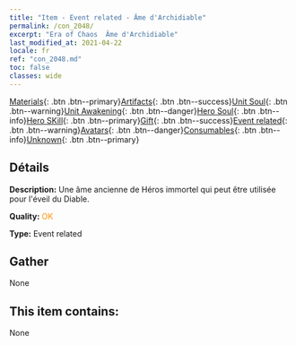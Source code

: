 ```yaml
---
title: "Item - Event related - Âme d'Archidiable"
permalink: /con_2048/
excerpt: "Era of Chaos  Âme d'Archidiable"
last_modified_at: 2021-04-22
locale: fr
ref: "con_2048.md"
toc: false
classes: wide
---
```

 [Materials](/ItemsFR/){: .btn .btn--primary}[Artifacts](/ItemsFR/Artifacts/){: .btn .btn--success}[Unit Soul](/ItemsFR/UnitSoul/){: .btn .btn--warning}[Unit Awakening](/ItemsFR/UnitAwakening/){: .btn .btn--danger}[Hero Soul](/ItemsFR/HeroSoul/){: .btn .btn--info}[Hero SKill](/ItemsFR/HeroSkill/){: .btn .btn--primary}[Gift](/ItemsFR/Gift/){: .btn .btn--success}[Event related](/ItemsFR/Events/){: .btn .btn--warning}[Avatars](/ItemsFR/Avatars/){: .btn .btn--danger}[Consumables](/ItemsFR/Consumables/){: .btn .btn--info}[Unknown](/ItemsFR/Unknown/){: .btn .btn--primary}

## Détails
 **Description:** Une âme ancienne de Héros immortel qui peut être utilisée pour l'éveil du Diable.

 **Quality:** <span style="color: #FF8C00">OK</span>

 **Type:** Event related

## Gather

  None

## This item contains:

  None

